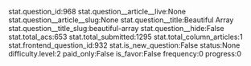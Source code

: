 stat.question_id:968
stat.question__article__live:None
stat.question__article__slug:None
stat.question__title:Beautiful Array
stat.question__title_slug:beautiful-array
stat.question__hide:False
stat.total_acs:653
stat.total_submitted:1295
stat.total_column_articles:1
stat.frontend_question_id:932
stat.is_new_question:False
status:None
difficulty.level:2
paid_only:False
is_favor:False
frequency:0
progress:0
